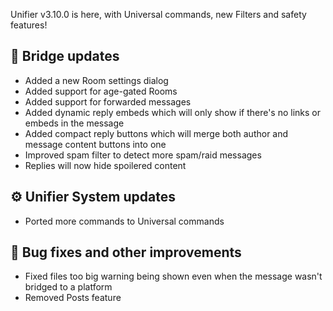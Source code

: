 Unifier v3.10.0 is here, with Universal commands, new Filters and safety features!

## 🚀 Bridge updates
- Added a new Room settings dialog
- Added support for age-gated Rooms
- Added support for forwarded messages
- Added dynamic reply embeds which will only show if there's no links or embeds in the message
- Added compact reply buttons which will merge both author and message content buttons into one
- Improved spam filter to detect more spam/raid messages
- Replies will now hide spoilered content

## ⚙️ Unifier System updates
- Ported more commands to Universal commands

## 🔧 Bug fixes and other improvements
- Fixed files too big warning being shown even when the message wasn't bridged to a platform
- Removed Posts feature